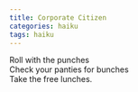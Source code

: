 ```yaml
---
title: Corporate Citizen
categories: haiku
tags: haiku
---
```

Roll with the punches  
Check your panties for bunches  
Take the free lunches.